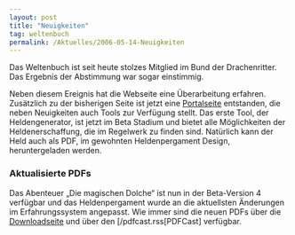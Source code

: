 ```yaml
---
layout: post
title: "Neuigkeiten"
tag: weltenbuch
permalink: /Aktuelles/2006-05-14-Neuigkeiten
---
```


<p>Das Weltenbuch ist seit heute stolzes Mitglied im Bund der Drachenritter. Das Ergebnis der Abstimmung war sogar einstimmig.</p>
<p>Neben diesem Ereignis hat die Webseite eine &Uuml;berarbeitung erfahren. Zus&auml;tzlich zu der bisherigen Seite ist jetzt eine <a href="/index">Portalseite</a> entstanden, die neben Neuigkeiten auch Tools zur Verf&uuml;gung stellt. Das erste Tool, der Heldengenerator, ist jetzt im Beta Stadium und bietet alle M&ouml;glichkeiten der Heldenerschaffung, die im Regelwerk zu finden sind. Nat&uuml;rlich kann der Held auch als PDF, im gewohnten Heldenpergament Design, heruntergeladen werden.</p>
<h3>Aktualisierte PDFs</h3>
<p>Das Abenteuer &bdquo;Die magischen Dolche&ldquo; ist nun in der Beta-Version 4 verf&uuml;gbar und das Heldenpergament wurde an die aktuellsten &Auml;nderungen im Erfahrungssystem angepasst. Wie immer sind die neuen PDFs &uuml;ber die <a href="/downloads">Downloadseite</a> und &uuml;ber den [/pdfcast.rss[PDFCast] verf&uuml;gbar.</p>

